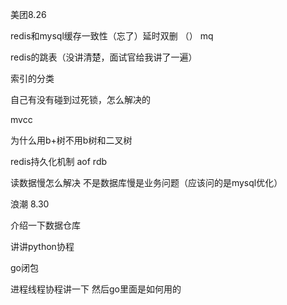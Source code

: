 美团8.26

redis和mysql缓存一致性（忘了）延时双删 （） mq

redis的跳表（没讲清楚，面试官给我讲了一遍）

索引的分类

自己有没有碰到过死锁，怎么解决的

mvcc

为什么用b+树不用b树和二叉树

redis持久化机制 aof rdb

读数据慢怎么解决 不是数据库慢是业务问题（应该问的是mysql优化）

浪潮 8.30

介绍一下数据仓库

讲讲python协程

go闭包

进程线程协程讲一下 然后go里面是如何用的
